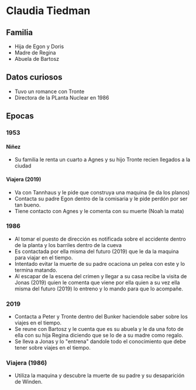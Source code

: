 # Claudia Tiedman

## Familia

* Hija de Egon y Doris
* Madre de Regina
* Abuela de Bartosz

## Datos curiosos

* Tuvo un romance con Tronte
* Directora de la PLanta Nuclear en 1986

## Epocas

### 1953

#### Niñez
* Su familia le renta un cuarto a Agnes y su hijo Tronte recien llegados a la ciudad

#### Viajera (2019)
* Va con Tannhaus y le pide que construya una maquina (le da los planos)
* Contacta su padre Egon dentro de la comisaria y le pide perdón por ser tan bueno.
* Tiene contacto con Agnes y le comenta con su muerte (Noah la mata)

### 1986

* Al tomar el puesto de dirección es notificada sobre el accidente dentro de la planta y los barriles dentro de la cueva
* Es contactada por ella misma del futuro (2019) que le da la maquina para viajar en el tiempo.
* Intentado evitar la muerte de su padre ocaciona un pelea con este y lo termina matando.
* Al escapar de la escena del crimen y llegar a su casa recibe la visita de Jonas (2019) quien le comenta que viene por ella quien a su vez ella misma del futuro (2019) lo entreno y lo mando para que lo acompañe.

### 2019

* Contacta a Peter y Tronte dentro del Bunker haciendole saber sobre los viajes en el tiempo.
* Se reune con Bartosz y le cuenta que es su abuela y le da una foto de ella con su hija Regina diciendo que se lo de a su madre como regalo.
* Se lleva a Jonas y lo "entrena" dandole todo el conocimiento que debe tener sobre viajes en el tiempo.

### Viajera (1986)
* Utiliza la maquina y descubre la muerte de su padre y su desaparición de Winden.
